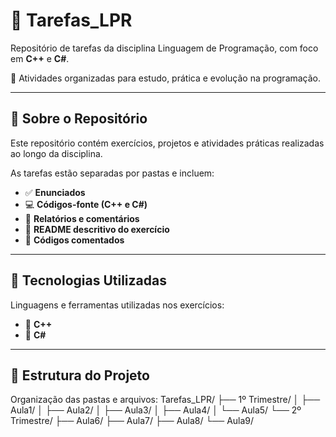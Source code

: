 # 📘 Tarefas_LPR

Repositório de tarefas da disciplina Linguagem de Programação, com foco em **C++** e **C#**.

🧠 Atividades organizadas para estudo, prática e evolução na programação.

---

## 📌 Sobre o Repositório

Este repositório contém exercícios, projetos e atividades práticas realizadas ao longo da disciplina.

As tarefas estão separadas por pastas e incluem:

- ✅ **Enunciados**
- 💻 **Códigos-fonte (C++ e C#)**
- 📝 **Relatórios e comentários**
- 📄 **README descritivo do exercício**
- 💬 **Códigos comentados**

---

## 💼 Tecnologias Utilizadas

Linguagens e ferramentas utilizadas nos exercícios:

- 🔹 **C++**
- 🔸 **C#**

---

## 📂 Estrutura do Projeto

Organização das pastas e arquivos:
  Tarefas_LPR/
    ├── 1º Trimestre/
    │ ├── Aula1/
    │ ├── Aula2/
    │ ├── Aula3/
    │ ├── Aula4/
    │ └── Aula5/
    └── 2º Trimestre/
    ├── Aula6/
    ├── Aula7/
    ├── Aula8/
    └── Aula9/


